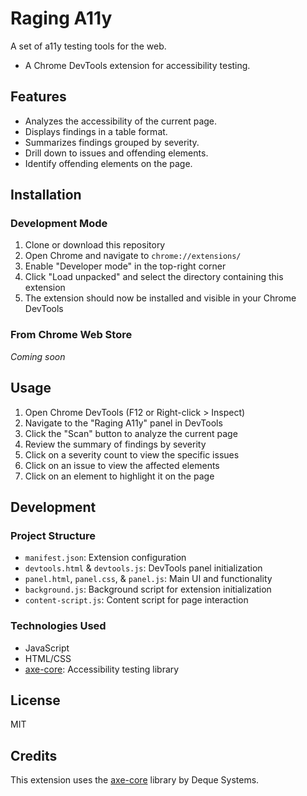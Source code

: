 # Raging A11y

A set of a11y testing tools for the web.

- A Chrome DevTools extension for accessibility testing.

## Features

- Analyzes the accessibility of the current page.
- Displays findings in a table format.
- Summarizes findings grouped by severity.
- Drill down to issues and offending elements.
- Identify offending elements on the page.

## Installation

### Development Mode

1. Clone or download this repository
2. Open Chrome and navigate to `chrome://extensions/`
3. Enable "Developer mode" in the top-right corner
4. Click "Load unpacked" and select the directory containing this extension
5. The extension should now be installed and visible in your Chrome DevTools

### From Chrome Web Store

_Coming soon_

## Usage

1. Open Chrome DevTools (F12 or Right-click > Inspect)
2. Navigate to the "Raging A11y" panel in DevTools
3. Click the "Scan" button to analyze the current page
4. Review the summary of findings by severity
5. Click on a severity count to view the specific issues
6. Click on an issue to view the affected elements
7. Click on an element to highlight it on the page

## Development

### Project Structure

- `manifest.json`: Extension configuration
- `devtools.html` & `devtools.js`: DevTools panel initialization
- `panel.html`, `panel.css`, & `panel.js`: Main UI and functionality
- `background.js`: Background script for extension initialization
- `content-script.js`: Content script for page interaction

### Technologies Used

- JavaScript
- HTML/CSS
- [axe-core](https://github.com/dequelabs/axe-core): Accessibility testing library

## License

MIT

## Credits

This extension uses the [axe-core](https://github.com/dequelabs/axe-core) library by Deque Systems.
